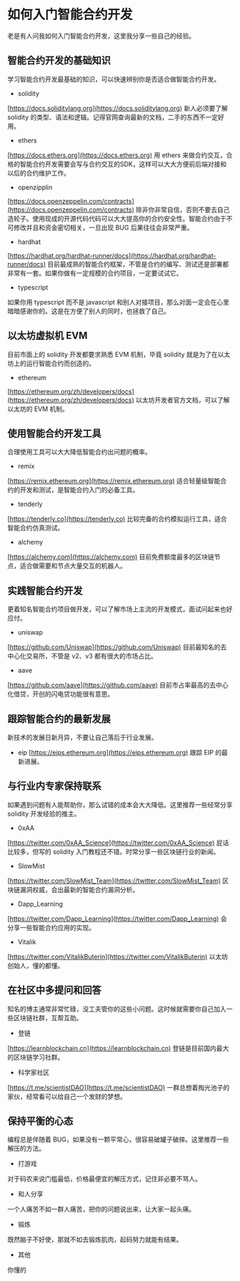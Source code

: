 # 如何入门智能合约开发

老是有人问我如何入门智能合约开发，这里我分享一些自己的经验。

## 智能合约开发的基础知识
学习智能合约开发最基础的知识，可以快速辨别你是否适合做智能合约开发。

- solidity

[https://docs.soliditylang.org](https://docs.soliditylang.org) 新人必须要了解 solidity 的类型、语法和逻辑。记得官网查询最新的文档，二手的东西不一定好用。

- ethers

[https://docs.ethers.org](https://docs.ethers.org) 用 ethers 来做合约交互，合格的智能合约开发需要会写与合约交互的SDK，这样可以大大方便前后端对接和以后的合约维护工作。

- openzipplin

[https://docs.openzeppelin.com/contracts](https://docs.openzeppelin.com/contracts) 除非你非常自信，否则不要去自己造轮子。使用现成的开源代码代码可以大大提高你的合约安全性。智能合约由于不可修改并且和资金密切相关，一旦出现 BUG 后果往往会非常严重。

- hardhat

[https://hardhat.org/hardhat-runner/docs](https://hardhat.org/hardhat-runner/docs) 目前最成熟的智能合约框架，不管是合约的编写、测试还是部署都非常有一套。如果你做有一定规模的合约项目，一定要试试它。

- typescript

如果你用 typescript 而不是 javascript 和别人对接项目，那么对面一定会在心里暗暗感谢你的。这是在方便了别人的同时，也拯救了自己。

## 以太坊虚拟机 EVM

目前市面上的 solidity 开发都要求熟悉 EVM 机制，毕竟 solidity 就是为了在以太坊上的运行智能合约而创造的。

- ethereum

[https://ethereum.org/zh/developers/docs](https://ethereum.org/zh/developers/docs) 以太坊开发者官方文档，可以了解以太坊的 EVM 机制。

## 使用智能合约开发工具
合理使用工具可以大大降低智能合约出问题的概率。

- remix

[https://remix.ethereum.org](https://remix.ethereum.org) 适合轻量级智能合约的开发和测试，是智能合约入门的必备工具。

- tenderly

[https://tenderly.co](https://tenderly.co) 比较完备的合约模拟运行工具，适合智能合约仿真测试。

- alchemy

[https://alchemy.com](https://alchemy.com) 目前免费额度最多的区块链节点，适合做需要和节点大量交互的机器人。

## 实践智能合约开发
更着知名智能合约项目做开发，可以了解市场上主流的开发模式，面试问起来也好应付。

- uniswap

[https://github.com/Uniswap](https://github.com/Uniswap) 目前最知名的去中心化交易所，不管是 v2、v3 都有很大的市场占比。

- aave

[https://github.com/aave](https://github.com/aave) 目前市占率最高的去中心化借贷，开创的闪电贷功能很有意思。

## 跟踪智能合约的最新发展
新技术的发展日新月异，不要让自己落后于行业发展。

- eip
[https://eips.ethereum.org](https://eips.ethereum.org) 跟踪 EIP 的最新进展。

## 与行业内专家保持联系

如果遇到问题有人能帮助你，那么试错的成本会大大降低。这里推荐一些经常分享 solidity 开发经验的推主。

- 0xAA

[https://twitter.com/0xAA_Science](https://twitter.com/0xAA_Science) 屁话比较多，但写的 solidity 入门教程还不错。时常分享一些区块链行业的新闻。

- SlowMist

[https://twitter.com/SlowMist_Team](https://twitter.com/SlowMist_Team) 区块链漏洞权威，会出最新的智能合约漏洞分析。

- Dapp_Learning

[https://twitter.com/Dapp_Learning](https://twitter.com/Dapp_Learning) 会分享一些智能合约应用的实现。

- Vitalik

[https://twitter.com/VitalikButerin](https://twitter.com/VitalikButerin) 以太坊创始人，懂的都懂。

## 在社区中多提问和回答

知名的博主通常非常忙碌，没工夫管你的这些小问题。这时候就需要你自己加入一些区块链社群，互帮互助。

- 登链

[https://learnblockchain.cn](https://learnblockchain.cn) 登链是目前国内最大的区块链学习社群。

- 科学家社区

[https://t.me/scientistDAO](https://t.me/scientistDAO) 一群总想着掏光池子的家伙，经常看可以给自己一个发财的梦想。

## 保持平衡的心态

编程总是伴随着 BUG，如果没有一颗平常心，很容易破罐子破摔。这里推荐一些解压的方法。

- 打游戏

对于码农来说门槛最低，价格最便宜的解压方式，记住非必要不骂人。

- 和人分享

一个人痛苦不如一群人痛苦，把你的问题说出来，让大家一起头痛。

- 锻炼

既然脑子不好使，那就不如去锻炼肌肉，起码努力就能有结果。

- 其他

你懂的